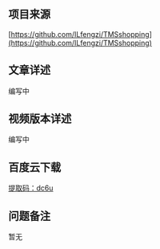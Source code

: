 ## 项目来源
[https://github.com/ILfengzi/TMSshopping](https://github.com/ILfengzi/TMSshopping)
## 文章详述
编写中
## 视频版本详述
编写中
## 百度云下载
[提取码：dc6u](https://pan.baidu.com/s/1XCPSyo0k7kf2PRO8ySu7Yg)
## 问题备注
暂无